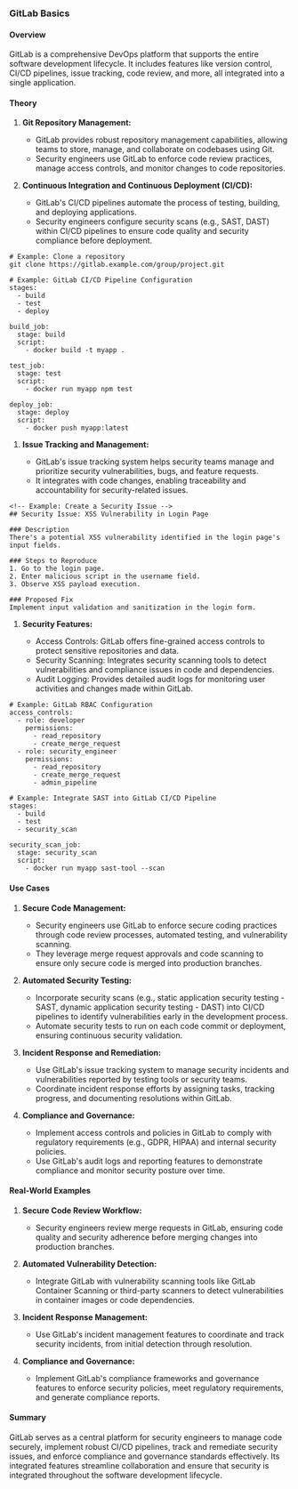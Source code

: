 ### GitLab Basics

#### Overview

GitLab is a comprehensive DevOps platform that supports the entire software development lifecycle. It includes features like version control, CI/CD pipelines, issue tracking, code review, and more, all integrated into a single application.

#### Theory

1. **Git Repository Management:**
    
    - GitLab provides robust repository management capabilities, allowing teams to store, manage, and collaborate on codebases using Git.
    - Security engineers use GitLab to enforce code review practices, manage access controls, and monitor changes to code repositories.
2. **Continuous Integration and Continuous Deployment (CI/CD):**
    
    - GitLab's CI/CD pipelines automate the process of testing, building, and deploying applications.
    - Security engineers configure security scans (e.g., SAST, DAST) within CI/CD pipelines to ensure code quality and security compliance before deployment.
```
# Example: Clone a repository
git clone https://gitlab.example.com/group/project.git
```

```
# Example: GitLab CI/CD Pipeline Configuration
stages:
  - build
  - test
  - deploy

build_job:
  stage: build
  script:
    - docker build -t myapp .

test_job:
  stage: test
  script:
    - docker run myapp npm test

deploy_job:
  stage: deploy
  script:
    - docker push myapp:latest
```
1. **Issue Tracking and Management:**
    
    - GitLab's issue tracking system helps security teams manage and prioritize security vulnerabilities, bugs, and feature requests.
    - It integrates with code changes, enabling traceability and accountability for security-related issues.
```
<!-- Example: Create a Security Issue -->
## Security Issue: XSS Vulnerability in Login Page

### Description
There's a potential XSS vulnerability identified in the login page's input fields.

### Steps to Reproduce
1. Go to the login page.
2. Enter malicious script in the username field.
3. Observe XSS payload execution.

### Proposed Fix
Implement input validation and sanitization in the login form.
```
1. **Security Features:**
    
    - Access Controls: GitLab offers fine-grained access controls to protect sensitive repositories and data.
    - Security Scanning: Integrates security scanning tools to detect vulnerabilities and compliance issues in code and dependencies.
    - Audit Logging: Provides detailed audit logs for monitoring user activities and changes made within GitLab.
```
# Example: GitLab RBAC Configuration
access_controls:
  - role: developer
    permissions:
      - read_repository
      - create_merge_request
  - role: security_engineer
    permissions:
      - read_repository
      - create_merge_request
      - admin_pipeline
```


```
# Example: Integrate SAST into GitLab CI/CD Pipeline
stages:
  - build
  - test
  - security_scan

security_scan_job:
  stage: security_scan
  script:
    - docker run myapp sast-tool --scan
```
#### Use Cases

1. **Secure Code Management:**
    
    - Security engineers use GitLab to enforce secure coding practices through code review processes, automated testing, and vulnerability scanning.
    - They leverage merge request approvals and code scanning to ensure only secure code is merged into production branches.
2. **Automated Security Testing:**
    
    - Incorporate security scans (e.g., static application security testing - SAST, dynamic application security testing - DAST) into CI/CD pipelines to identify vulnerabilities early in the development process.
    - Automate security tests to run on each code commit or deployment, ensuring continuous security validation.
3. **Incident Response and Remediation:**
    
    - Use GitLab's issue tracking system to manage security incidents and vulnerabilities reported by testing tools or security teams.
    - Coordinate incident response efforts by assigning tasks, tracking progress, and documenting resolutions within GitLab.
4. **Compliance and Governance:**
    
    - Implement access controls and policies in GitLab to comply with regulatory requirements (e.g., GDPR, HIPAA) and internal security policies.
    - Use GitLab's audit logs and reporting features to demonstrate compliance and monitor security posture over time.

#### Real-World Examples

1. **Secure Code Review Workflow:**
    
    - Security engineers review merge requests in GitLab, ensuring code quality and security adherence before merging changes into production branches.
2. **Automated Vulnerability Detection:**
    
    - Integrate GitLab with vulnerability scanning tools like GitLab Container Scanning or third-party scanners to detect vulnerabilities in container images or code dependencies.
3. **Incident Response Management:**
    
    - Use GitLab's incident management features to coordinate and track security incidents, from initial detection through resolution.
4. **Compliance and Governance:**
    
    - Implement GitLab's compliance frameworks and governance features to enforce security policies, meet regulatory requirements, and generate compliance reports.
#### Summary

GitLab serves as a central platform for security engineers to manage code securely, implement robust CI/CD pipelines, track and remediate security issues, and enforce compliance and governance standards effectively. Its integrated features streamline collaboration and ensure that security is integrated throughout the software development lifecycle.